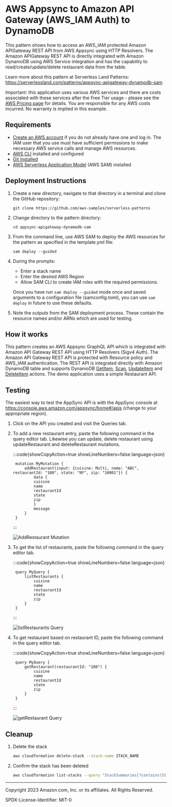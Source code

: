 # AWS Appsync to Amazon API Gateway (AWS_IAM Auth) to DynamoDB

This pattern shows how to access an AWS_IAM protected Amazon APIGateway REST API from AWS Appsync using HTTP Resolvers. The Amazon APIGateway REST API is directly integrated with Amazon DynamoDB using AWS Service integration and has the capability to read/create/update/delete restaurant data from the table.

Learn more about this pattern at Serverless Land Patterns: https://serverlessland.com/patterns/appsync-apigateway-dynamodb-sam

Important: this application uses various AWS services and there are costs associated with these services after the Free Tier usage - please see the [AWS Pricing page](https://aws.amazon.com/pricing/) for details. You are responsible for any AWS costs incurred. No warranty is implied in this example.

## Requirements

* [Create an AWS account](https://portal.aws.amazon.com/gp/aws/developer/registration/index.html) if you do not already have one and log in. The IAM user that you use must have sufficient permissions to make necessary AWS service calls and manage AWS resources.
* [AWS CLI](https://docs.aws.amazon.com/cli/latest/userguide/install-cliv2.html) installed and configured
* [Git Installed](https://git-scm.com/book/en/v2/Getting-Started-Installing-Git)
* [AWS Serverless Application Model](https://docs.aws.amazon.com/serverless-application-model/latest/developerguide/serverless-sam-cli-install.html) (AWS SAM) installed

## Deployment Instructions

1. Create a new directory, navigate to that directory in a terminal and clone the GitHub repository:
    ``` 
    git clone https://github.com/aws-samples/serverless-patterns
    ```
1. Change directory to the pattern directory:
    ```
    cd appsync-apigateway-dynamodb-sam
    ```
1. From the command line, use AWS SAM to deploy the AWS resources for the pattern as specified in the template.yml file:
    ```
    sam deploy --guided
    ```
1. During the prompts:
    * Enter a stack name
    * Enter the desired AWS Region
    * Allow SAM CLI to create IAM roles with the required permissions.

    Once you have run `sam deploy --guided` mode once and saved arguments to a configuration file (samconfig.toml), you can use `sam deploy` in future to use these defaults.

1. Note the outputs from the SAM deployment process. These contain the resource names and/or ARNs which are used for testing.

## How it works

This pattern creates an AWS Appsync GraphQL API which is integrated with Amazon API Gateway REST API using HTTP Resolvers (Sigv4 Auth). The Amazon API Gateway REST API is protected with Resource policy and AWS_IAM authentication. The REST API is integrated directly with Amazon DynamoDB table and supports DynamoDB [GetItem](https://docs.aws.amazon.com/amazondynamodb/latest/APIReference/API_GetItem.html), [Scan](https://docs.aws.amazon.com/amazondynamodb/latest/APIReference/API_Scan.html), [UpdateItem](https://docs.aws.amazon.com/amazondynamodb/latest/APIReference/API_UpdateItem.html) and [DeleteItem](https://docs.aws.amazon.com/amazondynamodb/latest/APIReference/API_DeleteItem.html) actions. The demo application uses a simple Restaurant API.

## Testing

The easiest way to test the AppSync API is with the AppSync console at https://console.aws.amazon.com/appsync/home#/apis (change to your appropriate region).

1) Click on the API you created and visit the Queries tab.
2) To add a new restaurant entry, paste the following command in the query editor tab. Likewise you can update, delete restaurant using updateRestaurant and deleteRestaurant mutations.

    :::code{showCopyAction=true showLineNumbers=false language=json}

        mutation MyMutation {
            addRestaurant(input: {cuisine: Multi, name: "ABC", restaurantId: "100", state: "NY", zip: "10001"}) {
                data {
                cuisine
                name
                restaurantId
                state
                zip
                }
                message
            }
        }
    :::

    ![AddRestaurant Mutation](/images/Mutation.png)

3) To get the list of restaurants, paste the following command in the query editor tab.

    :::code{showCopyAction=true showLineNumbers=false language=json}

        query MyQuery {
            listRestaurants {
                cuisine
                name
                restaurantId
                state
                zip
            }
        }
    :::

    ![listRestaurants Query](/images/Query-listRestaurants.png)

4) To get restaurant based on restaurant ID, paste the following command in the query editor tab.

    :::code{showCopyAction=true showLineNumbers=false language=json}

        query MyQuery {
            getRestaurant(restaurantId: "100") {
                cuisine
                name
                restaurantId
                state
                zip
            }
        }
    :::

    ![getRestaurant Query](/images/Query-getRestaurant.png)

## Cleanup
 
1. Delete the stack
    ```bash
    aws cloudformation delete-stack --stack-name STACK_NAME
    ```
1. Confirm the stack has been deleted
    ```bash
    aws cloudformation list-stacks --query "StackSummaries[?contains(StackName,'STACK_NAME')].StackStatus"
    ```
----
Copyright 2023 Amazon.com, Inc. or its affiliates. All Rights Reserved.

SPDX-License-Identifier: MIT-0